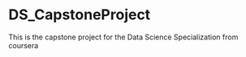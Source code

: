 # DS_CapstoneProject
This is the capstone project for the Data Science Specialization from coursera
